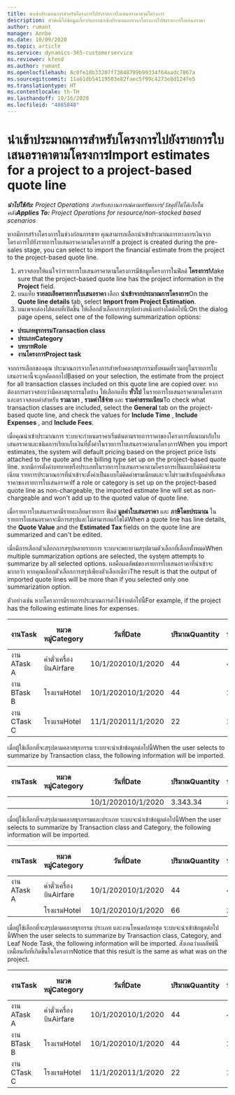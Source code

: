 ```yaml
---
title: นำเข้าประมาณการสำหรับโครงการไปยังรายการใบเสนอราคาตามโครงการ
description: หัวข้อนี้ให้ข้อมูลเกี่ยวกับการนำเข้าประมาณการจากโครงการไปยังรายการใบเสนอราคา
author: rumant
manager: Annbe
ms.date: 10/09/2020
ms.topic: article
ms.service: dynamics-365-customerservice
ms.reviewer: kfend
ms.author: rumant
ms.openlocfilehash: 8c0fe18b33207f73848709b99334f64aadc7867a
ms.sourcegitcommit: 11a61db54119503e82faec5f99c4273e8d1247e5
ms.translationtype: HT
ms.contentlocale: th-TH
ms.lasthandoff: 10/16/2020
ms.locfileid: "4085848"
---
```

# <a name="import-estimates-for-a-project-to-a-project-based-quote-line"></a><span data-ttu-id="46794-103">นำเข้าประมาณการสำหรับโครงการไปยังรายการใบเสนอราคาตามโครงการ</span><span class="sxs-lookup"><span data-stu-id="46794-103">Import estimates for a project to a project-based quote line</span></span>

<span data-ttu-id="46794-104">_**นำไปใช้กับ:** Project Operations สำหรับสถานการณ์ตามทรัพยากร/วัสดุที่ไม่ได้เก็บในคลัง_</span><span class="sxs-lookup"><span data-stu-id="46794-104">_**Applies To:** Project Operations for resource/non-stocked based scenarios_</span></span>


<span data-ttu-id="46794-105">หากมีการสร้างโครงการในช่วงก่อนการขาย คุณสามารถเลือกนำเข้าประมาณการทางการเงินจากโครงการไปยังรายการใบเสนอราคาตามโครงการ</span><span class="sxs-lookup"><span data-stu-id="46794-105">If a project is created during the pre-sales stage, you can select to import the financial estimate from the project to the project-based quote line.</span></span>

1. <span data-ttu-id="46794-106">ตรวจสอบให้แน่ใจว่ารายการใบเสนอราคาตามโครงการมีข้อมูลโครงการในฟิลด์ **โครงการ**</span><span class="sxs-lookup"><span data-stu-id="46794-106">Make sure that the project-based quote line has the project information in the **Project** field.</span></span>
2. <span data-ttu-id="46794-107">บนแท็บ **รายละเอียดรายการใบเสนอราคา** เลือก **นำเข้าจากประมาณการโครงการ**</span><span class="sxs-lookup"><span data-stu-id="46794-107">On the **Quote line details** tab, select **Import from Project Estimation**.</span></span>
3. <span data-ttu-id="46794-108">บนเพจกล่องโต้ตอบที่เปิดขึ้น ให้เลือกตัวเลือกการสรุปอย่างหนึ่งอย่างใดต่อไปนี้:</span><span class="sxs-lookup"><span data-stu-id="46794-108">On the dialog page opens, select one of the following summarization options:</span></span>

  - <span data-ttu-id="46794-109">**ประเภทธุรกรรม**</span><span class="sxs-lookup"><span data-stu-id="46794-109">**Transaction class**</span></span>
  - <span data-ttu-id="46794-110">**ประเภท**</span><span class="sxs-lookup"><span data-stu-id="46794-110">**Category**</span></span>
  - <span data-ttu-id="46794-111">**บทบาท**</span><span class="sxs-lookup"><span data-stu-id="46794-111">**Role**</span></span> 
  - <span data-ttu-id="46794-112">**งานโครงการ**</span><span class="sxs-lookup"><span data-stu-id="46794-112">**Project task**</span></span>

<span data-ttu-id="46794-113">จากการเลือกของคุณ ประมาณการจากโครงการสำหรับคลาสธุรกรรมทั้งหมดที่รวมอยู่ในรายการใบเสนอราคานี้จะถูกคัดลอกไป</span><span class="sxs-lookup"><span data-stu-id="46794-113">Based on your selection, the estimate from the project for all transaction classes included on this quote line are copied over.</span></span> <span data-ttu-id="46794-114">หากต้องการตรวจสอบว่ามีคลาสธุรกรรมใดบ้าง ให้เลือกแท็บ **ทั่วไป** ในรายการใบเสนอราคาตามโครงการและตรวจสอบค่าสำหรับ **รวมเวลา** , **รวมค่าใช้จ่าย** และ **รวมค่าธรรมเนียม**</span><span class="sxs-lookup"><span data-stu-id="46794-114">To check what transaction classes are included, select the **General** tab on the project-based quote line, and check the values for **Include Time** , **Include Expenses** , and **Include Fees**.</span></span>

<span data-ttu-id="46794-115">เมื่อคุณนำเข้าประมาณการ ระบบจะกำหนดราคาเริ่มต้นตามรายการราคาของโครงการที่แนบมากับใบเสนอราคาและชนิดการเรียกเก็บเงินที่ตั้งค่าในรายการใบเสนอราคาตามโครงการ</span><span class="sxs-lookup"><span data-stu-id="46794-115">When you import estimates, the system will default pricing based on the project price lists attached to the quote and the billing type set up on the project-based quote line.</span></span> <span data-ttu-id="46794-116">หากมีการตั้งค่าบทบาทหรือประเภทในรายการใบเสนอราคาตามโครงการเป็นแบบไม่คิดค่าธรมเนียม รายการประมาณการที่นำเข้าจะตั้งค่าเป็นแบบไม่คิดค่าธรมเนียมและจะไม่รวมเข้ากับมูลค่าที่เสนอราคาของรายการใบเสนอราคา</span><span class="sxs-lookup"><span data-stu-id="46794-116">If a role or category is set up on the project-based quote line as non-chargeable, the imported estimate line will set as non-chargeable and won't add up to the quoted value of quote line.</span></span>

<span data-ttu-id="46794-117">เมื่อรายการใบเสนอราคามีรายละเอียดรายการ ฟิลด์ **มูลค่าใบเสนอราคา** และ **ภาษีโดยประมาณ** ในรายการใบเสนอราคาจะมีการสรุปและไม่สามารถแก้ไขได้</span><span class="sxs-lookup"><span data-stu-id="46794-117">When a quote line has line details, the **Quote Value** and the **Estimated Tax** fields on the quote line are summarized and can't be edited.</span></span>

<span data-ttu-id="46794-118">เมื่อมีการเลือกตัวเลือกการสรุปหลายรายการ ระบบจะพยายามสรุปตามตัวเลือกที่เลือกทั้งหมด</span><span class="sxs-lookup"><span data-stu-id="46794-118">When multiple summarization options are selected, the system attempts to summarize by all selected options.</span></span> <span data-ttu-id="46794-119">ผลคือผลลัพธ์ของรายการใบเสนอราคาที่นำเข้าจะมากกว่า หากคุณเลือกตัวเลือกการสรุปเพียงตัวเลือกเดียว</span><span class="sxs-lookup"><span data-stu-id="46794-119">The result is that the output of imported quote lines will be more than if you selected only one summarization option.</span></span>

<span data-ttu-id="46794-120">ตัวอย่างเช่น หากโครงการมีรายการประมาณการค่าใช้จ่ายต่อไปนี้</span><span class="sxs-lookup"><span data-stu-id="46794-120">For example, if the project has the following estimate lines for expenses.</span></span>

| <span data-ttu-id="46794-121">งาน</span><span class="sxs-lookup"><span data-stu-id="46794-121">Task</span></span> | <span data-ttu-id="46794-122">หมวดหมู่</span><span class="sxs-lookup"><span data-stu-id="46794-122">Category</span></span> | <span data-ttu-id="46794-123">วันที่</span><span class="sxs-lookup"><span data-stu-id="46794-123">Date</span></span> | <span data-ttu-id="46794-124">ปริมาณ</span><span class="sxs-lookup"><span data-stu-id="46794-124">Quantity</span></span> | <span data-ttu-id="46794-125">ราคาต่อหน่วย</span><span class="sxs-lookup"><span data-stu-id="46794-125">Unit price</span></span> | <span data-ttu-id="46794-126">จำนวน</span><span class="sxs-lookup"><span data-stu-id="46794-126">Amount</span></span> |
| --- | --- | --- | --- | --- | --- |
| <span data-ttu-id="46794-127">งาน A</span><span class="sxs-lookup"><span data-stu-id="46794-127">Task A</span></span> | <span data-ttu-id="46794-128">ค่าตั๋วเครื่องบิน</span><span class="sxs-lookup"><span data-stu-id="46794-128">Airfare</span></span> | <span data-ttu-id="46794-129">10/1/2020</span><span class="sxs-lookup"><span data-stu-id="46794-129">10/1/2020</span></span> | <span data-ttu-id="46794-130">4</span><span class="sxs-lookup"><span data-stu-id="46794-130">4</span></span> | <span data-ttu-id="46794-131">400</span><span class="sxs-lookup"><span data-stu-id="46794-131">400</span></span> | <span data-ttu-id="46794-132">1600</span><span class="sxs-lookup"><span data-stu-id="46794-132">1600</span></span> |
| <span data-ttu-id="46794-133">งาน B</span><span class="sxs-lookup"><span data-stu-id="46794-133">Task B</span></span> | <span data-ttu-id="46794-134">โรงแรม</span><span class="sxs-lookup"><span data-stu-id="46794-134">Hotel</span></span> | <span data-ttu-id="46794-135">10/1/2020</span><span class="sxs-lookup"><span data-stu-id="46794-135">10/1/2020</span></span> | <span data-ttu-id="46794-136">4</span><span class="sxs-lookup"><span data-stu-id="46794-136">4</span></span> | <span data-ttu-id="46794-137">200</span><span class="sxs-lookup"><span data-stu-id="46794-137">200</span></span> | <span data-ttu-id="46794-138">800</span><span class="sxs-lookup"><span data-stu-id="46794-138">800</span></span> |
| <span data-ttu-id="46794-139">งาน C</span><span class="sxs-lookup"><span data-stu-id="46794-139">Task C</span></span> | <span data-ttu-id="46794-140">โรงแรม</span><span class="sxs-lookup"><span data-stu-id="46794-140">Hotel</span></span> | <span data-ttu-id="46794-141">11/1/2020</span><span class="sxs-lookup"><span data-stu-id="46794-141">11/1/2020</span></span> | <span data-ttu-id="46794-142">2</span><span class="sxs-lookup"><span data-stu-id="46794-142">2</span></span> | <span data-ttu-id="46794-143">200</span><span class="sxs-lookup"><span data-stu-id="46794-143">200</span></span> | <span data-ttu-id="46794-144">400</span><span class="sxs-lookup"><span data-stu-id="46794-144">400</span></span> |

<span data-ttu-id="46794-145">เมื่อผู้ใช้เลือกที่จะสรุปตามคลาสธุรกรรม ระบบจะนำเข้าข้อมูลต่อไปนี้</span><span class="sxs-lookup"><span data-stu-id="46794-145">When the user selects to summarize by Transaction class, the following information will be imported.</span></span>

| <span data-ttu-id="46794-146">งาน</span><span class="sxs-lookup"><span data-stu-id="46794-146">Task</span></span> | <span data-ttu-id="46794-147">หมวดหมู่</span><span class="sxs-lookup"><span data-stu-id="46794-147">Category</span></span> | <span data-ttu-id="46794-148">วันที่</span><span class="sxs-lookup"><span data-stu-id="46794-148">Date</span></span> | <span data-ttu-id="46794-149">ปริมาณ</span><span class="sxs-lookup"><span data-stu-id="46794-149">Quantity</span></span> | <span data-ttu-id="46794-150">ราคาต่อหน่วย</span><span class="sxs-lookup"><span data-stu-id="46794-150">Unit price</span></span> | <span data-ttu-id="46794-151">จำนวน</span><span class="sxs-lookup"><span data-stu-id="46794-151">Amount</span></span> |
| --- | --- | --- | --- | --- | --- |
| | | <span data-ttu-id="46794-152">10/1/2020</span><span class="sxs-lookup"><span data-stu-id="46794-152">10/1/2020</span></span> | <span data-ttu-id="46794-153">3.34</span><span class="sxs-lookup"><span data-stu-id="46794-153">3.34</span></span> | <span data-ttu-id="46794-154">840</span><span class="sxs-lookup"><span data-stu-id="46794-154">840</span></span> | <span data-ttu-id="46794-155">2800</span><span class="sxs-lookup"><span data-stu-id="46794-155">2800</span></span> |

<span data-ttu-id="46794-156">เมื่อผู้ใช้เลือกที่จะสรุปตามคลาสธุรกรรมและประเภท ระบบจะนำเข้าข้อมูลต่อไปนี้</span><span class="sxs-lookup"><span data-stu-id="46794-156">When the user selects to summarize by Transaction class and Category, the following information will be imported.</span></span>

| <span data-ttu-id="46794-157">งาน</span><span class="sxs-lookup"><span data-stu-id="46794-157">Task</span></span> | <span data-ttu-id="46794-158">หมวดหมู่</span><span class="sxs-lookup"><span data-stu-id="46794-158">Category</span></span> | <span data-ttu-id="46794-159">วันที่</span><span class="sxs-lookup"><span data-stu-id="46794-159">Date</span></span> | <span data-ttu-id="46794-160">ปริมาณ</span><span class="sxs-lookup"><span data-stu-id="46794-160">Quantity</span></span> | <span data-ttu-id="46794-161">ราคาต่อหน่วย</span><span class="sxs-lookup"><span data-stu-id="46794-161">Unit price</span></span> | <span data-ttu-id="46794-162">จำนวน</span><span class="sxs-lookup"><span data-stu-id="46794-162">Amount</span></span> |
| --- | --- | --- | --- | --- | --- |
| <span data-ttu-id="46794-163">งาน A</span><span class="sxs-lookup"><span data-stu-id="46794-163">Task A</span></span> | <span data-ttu-id="46794-164">ค่าตั๋วเครื่องบิน</span><span class="sxs-lookup"><span data-stu-id="46794-164">Airfare</span></span> | <span data-ttu-id="46794-165">10/1/2020</span><span class="sxs-lookup"><span data-stu-id="46794-165">10/1/2020</span></span> | <span data-ttu-id="46794-166">4</span><span class="sxs-lookup"><span data-stu-id="46794-166">4</span></span> | <span data-ttu-id="46794-167">400</span><span class="sxs-lookup"><span data-stu-id="46794-167">400</span></span> | <span data-ttu-id="46794-168">1600</span><span class="sxs-lookup"><span data-stu-id="46794-168">1600</span></span> |
| | <span data-ttu-id="46794-169">โรงแรม</span><span class="sxs-lookup"><span data-stu-id="46794-169">Hotel</span></span> | <span data-ttu-id="46794-170">10/1/2020</span><span class="sxs-lookup"><span data-stu-id="46794-170">10/1/2020</span></span> | <span data-ttu-id="46794-171">6</span><span class="sxs-lookup"><span data-stu-id="46794-171">6</span></span> | <span data-ttu-id="46794-172">200</span><span class="sxs-lookup"><span data-stu-id="46794-172">200</span></span> | <span data-ttu-id="46794-173">1200</span><span class="sxs-lookup"><span data-stu-id="46794-173">1200</span></span> |

<span data-ttu-id="46794-174">เมื่อผู้ใช้เลือกที่จะสรุปตามคลาสธุรกรรม ประเภท และงานโหนดปลายสุด ระบบจะนำเข้าข้อมูลต่อไปนี้</span><span class="sxs-lookup"><span data-stu-id="46794-174">When the user selects to summarize by Transaction class, Category, and Leaf Node Task, the following information will be imported.</span></span> <span data-ttu-id="46794-175">สังเกตว่าผลลัพธ์นี้เหมือนกับที่เกิดขึ้นในโครงการ</span><span class="sxs-lookup"><span data-stu-id="46794-175">Notice that this result is the same as what was on the project.</span></span>

| <span data-ttu-id="46794-176">งาน</span><span class="sxs-lookup"><span data-stu-id="46794-176">Task</span></span> | <span data-ttu-id="46794-177">หมวดหมู่</span><span class="sxs-lookup"><span data-stu-id="46794-177">Category</span></span> | <span data-ttu-id="46794-178">วันที่</span><span class="sxs-lookup"><span data-stu-id="46794-178">Date</span></span> | <span data-ttu-id="46794-179">ปริมาณ</span><span class="sxs-lookup"><span data-stu-id="46794-179">Quantity</span></span> | <span data-ttu-id="46794-180">ราคาต่อหน่วย</span><span class="sxs-lookup"><span data-stu-id="46794-180">Unit price</span></span> | <span data-ttu-id="46794-181">จำนวน</span><span class="sxs-lookup"><span data-stu-id="46794-181">Amount</span></span> |
| --- | --- | --- | --- | --- | --- |
| <span data-ttu-id="46794-182">งาน A</span><span class="sxs-lookup"><span data-stu-id="46794-182">Task A</span></span> | <span data-ttu-id="46794-183">ค่าตั๋วเครื่องบิน</span><span class="sxs-lookup"><span data-stu-id="46794-183">Airfare</span></span> | <span data-ttu-id="46794-184">10/1/2020</span><span class="sxs-lookup"><span data-stu-id="46794-184">10/1/2020</span></span> | <span data-ttu-id="46794-185">4</span><span class="sxs-lookup"><span data-stu-id="46794-185">4</span></span> | <span data-ttu-id="46794-186">400</span><span class="sxs-lookup"><span data-stu-id="46794-186">400</span></span> | <span data-ttu-id="46794-187">1600</span><span class="sxs-lookup"><span data-stu-id="46794-187">1600</span></span> |
| <span data-ttu-id="46794-188">งาน B</span><span class="sxs-lookup"><span data-stu-id="46794-188">Task B</span></span> | <span data-ttu-id="46794-189">โรงแรม</span><span class="sxs-lookup"><span data-stu-id="46794-189">Hotel</span></span> | <span data-ttu-id="46794-190">10/1/2020</span><span class="sxs-lookup"><span data-stu-id="46794-190">10/1/2020</span></span> | <span data-ttu-id="46794-191">4</span><span class="sxs-lookup"><span data-stu-id="46794-191">4</span></span> | <span data-ttu-id="46794-192">200</span><span class="sxs-lookup"><span data-stu-id="46794-192">200</span></span> | <span data-ttu-id="46794-193">800</span><span class="sxs-lookup"><span data-stu-id="46794-193">800</span></span> |
| <span data-ttu-id="46794-194">งาน C</span><span class="sxs-lookup"><span data-stu-id="46794-194">Task C</span></span> | <span data-ttu-id="46794-195">โรงแรม</span><span class="sxs-lookup"><span data-stu-id="46794-195">Hotel</span></span> | <span data-ttu-id="46794-196">11/1/2020</span><span class="sxs-lookup"><span data-stu-id="46794-196">11/1/2020</span></span> | <span data-ttu-id="46794-197">2</span><span class="sxs-lookup"><span data-stu-id="46794-197">2</span></span> | <span data-ttu-id="46794-198">200</span><span class="sxs-lookup"><span data-stu-id="46794-198">200</span></span> | <span data-ttu-id="46794-199">400</span><span class="sxs-lookup"><span data-stu-id="46794-199">400</span></span> |
